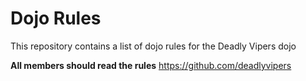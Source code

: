 Dojo Rules
==========

This repository contains a list of dojo rules for the Deadly Vipers dojo

**All members should read the rules**
https://github.com/deadlyvipers
